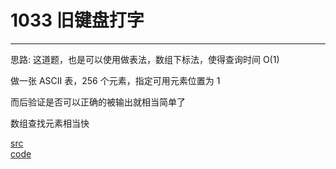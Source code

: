 # 1033 旧键盘打字

---

思路:
这道题，也是可以使用做表法，数组下标法，使得查询时间 O(1)

做一张 ASCII 表，256 个元素，指定可用元素位置为 1

而后验证是否可以正确的被输出就相当简单了

数组查找元素相当快

[src](https://pintia.cn/problem-sets/994805260223102976/problems/994805288530460672) <br>
[code](code/1033.c) <br>

